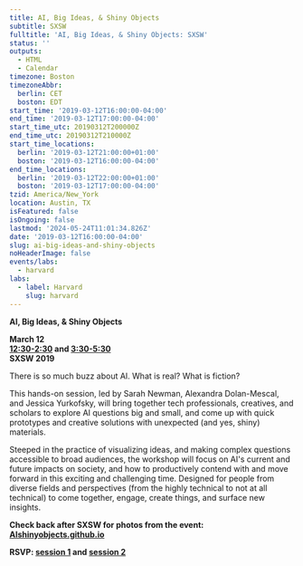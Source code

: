```yaml
---
title: AI, Big Ideas, & Shiny Objects
subtitle: SXSW
fulltitle: 'AI, Big Ideas, & Shiny Objects: SXSW'
status: ''
outputs:
  - HTML
  - Calendar
timezone: Boston
timezoneAbbr:
  berlin: CET
  boston: EDT
start_time: '2019-03-12T16:00:00-04:00'
end_time: '2019-03-12T17:00:00-04:00'
start_time_utc: 20190312T200000Z
end_time_utc: 20190312T210000Z
start_time_locations:
  berlin: '2019-03-12T21:00:00+01:00'
  boston: '2019-03-12T16:00:00-04:00'
end_time_locations:
  berlin: '2019-03-12T22:00:00+01:00'
  boston: '2019-03-12T17:00:00-04:00'
tzid: America/New_York
location: Austin, TX
isFeatured: false
isOngoing: false
lastmod: '2024-05-24T11:01:34.826Z'
date: '2019-03-12T16:00:00-04:00'
slug: ai-big-ideas-and-shiny-objects
noHeaderImage: false
events/labs:
  - harvard
labs:
  - label: Harvard
    slug: harvard
---
```

**AI, Big Ideas, & Shiny Objects**

**March 12<br />
[12:30-2:30](https://schedule.sxsw.com/2019/events/PP81238) and [3:30-5:30](https://schedule.sxsw.com/2019/events/PP103157)<br />
SXSW 2019**


There is so much buzz about AI. What is real? What is fiction?

This hands-on session, led by Sarah Newman, Alexandra Dolan-Mescal, and Jessica Yurkofsky, will bring together tech professionals, creatives, and scholars to explore AI questions big and small, and come up with quick prototypes and creative solutions with unexpected (and yes, shiny) materials.

Steeped in the practice of visualizing ideas, and making complex questions accessible to broad audiences, the workshop will focus on AI's current and future impacts on society, and how to productively contend with and move forward in this exciting and challenging time. Designed for people from diverse fields and perspectives (from the highly technical to not at all technical) to come together, engage, create things, and surface new insights.

**Check back after SXSW for photos from the event:<br />
[AIshinyobjects.github.io](https://aishinyobjects.github.io/)**

**RSVP: [session 1](https://schedule.sxsw.com/2019/events/PP81238) and [session 2](https://schedule.sxsw.com/2019/events/PP103157)**